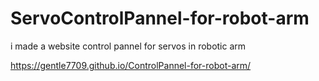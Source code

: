 # ServoControlPannel-for-robot-arm
i made a website control pannel for servos in robotic arm 


https://gentle7709.github.io/ControlPannel-for-robot-arm/
